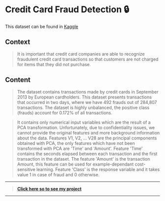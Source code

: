 # Credit Card Fraud Detection :lock:
This dataset can be found in [Kaggle](https://www.kaggle.com/datasets/mlg-ulb/creditcardfraud)

## Context
> It is important that credit card companies are able to recognize fraudulent credit card transactions so that customers are not charged for items that they did not purchase.

## Content
> The dataset contains transactions made by credit cards in September 2013 by European cardholders.
> This dataset presents transactions that occurred in two days, where we have 492 frauds out of 284,807 transactions. The dataset is highly unbalanced, the positive class (frauds) account for 0.172% of all transactions.

> It contains only numerical input variables which are the result of a PCA transformation. Unfortunately, due to confidentiality issues, we cannot provide the original features and more background information about the data. Features V1, V2, … V28 are the principal components obtained with PCA, the only features which have not been transformed with PCA are 'Time' and 'Amount'. Feature 'Time' contains the seconds elapsed between each transaction and the first transaction in the dataset. The feature 'Amount' is the transaction Amount, this feature can be used for example-dependant cost-sensitive learning. Feature 'Class' is the response variable and it takes value 1 in case of fraud and 0 otherwise.</p>
___

> **[Click here so to see my project](https://github.com/FabricioMacena/Data_Science/blob/main/Credit%20Card%20Fraud%20Detection/(EN)/credit_card_fraud_detection(EN).ipynb)**

___